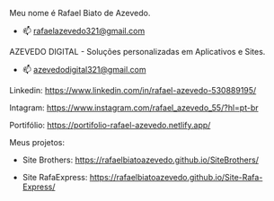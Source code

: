 Meu nome é Rafael Biato de Azevedo.

- 📫 rafaelazevedo321@gmail.com

AZEVEDO DIGITAL - Soluções personalizadas em Aplicativos e Sites.
- 📫 azevedodigital321@gmail.com

Linkedin: https://www.linkedin.com/in/rafael-azevedo-530889195/

Intagram: https://www.instagram.com/rafael_azevedo_55/?hl=pt-br

Portifólio: https://portifolio-rafael-azevedo.netlify.app/

Meus projetos:

- Site Brothers: https://rafaelbiatoazevedo.github.io/SiteBrothers/

- Site RafaExpress: https://rafaelbiatoazevedo.github.io/Site-Rafa-Express/
